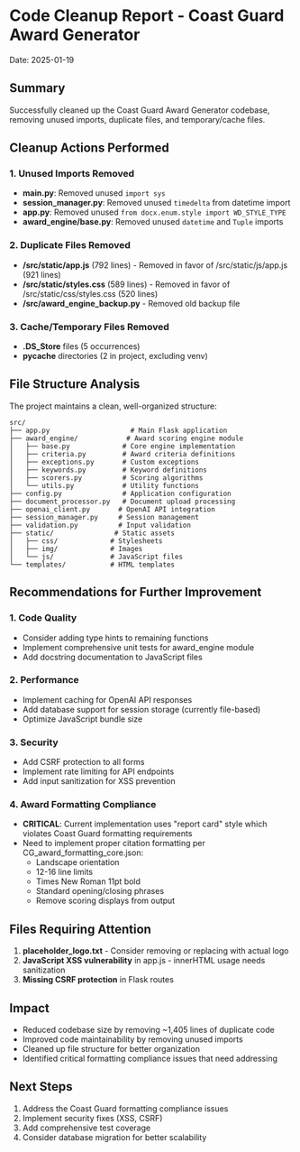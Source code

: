 # Code Cleanup Report - Coast Guard Award Generator
Date: 2025-01-19

## Summary
Successfully cleaned up the Coast Guard Award Generator codebase, removing unused imports, duplicate files, and temporary/cache files.

## Cleanup Actions Performed

### 1. Unused Imports Removed
- **main.py**: Removed unused `import sys`
- **session_manager.py**: Removed unused `timedelta` from datetime import  
- **app.py**: Removed unused `from docx.enum.style import WD_STYLE_TYPE`
- **award_engine/base.py**: Removed unused `datetime` and `Tuple` imports

### 2. Duplicate Files Removed
- **/src/static/app.js** (792 lines) - Removed in favor of /src/static/js/app.js (921 lines)
- **/src/static/styles.css** (589 lines) - Removed in favor of /src/static/css/styles.css (520 lines)
- **/src/award_engine_backup.py** - Removed old backup file

### 3. Cache/Temporary Files Removed
- **.DS_Store** files (5 occurrences)
- **__pycache__** directories (2 in project, excluding venv)

## File Structure Analysis
The project maintains a clean, well-organized structure:
```
src/
├── app.py                    # Main Flask application
├── award_engine/            # Award scoring engine module
│   ├── base.py             # Core engine implementation
│   ├── criteria.py         # Award criteria definitions
│   ├── exceptions.py       # Custom exceptions
│   ├── keywords.py         # Keyword definitions
│   ├── scorers.py          # Scoring algorithms
│   └── utils.py            # Utility functions
├── config.py               # Application configuration
├── document_processor.py   # Document upload processing
├── openai_client.py       # OpenAI API integration
├── session_manager.py     # Session management
├── validation.py          # Input validation
├── static/               # Static assets
│   ├── css/             # Stylesheets
│   ├── img/             # Images
│   └── js/              # JavaScript files
└── templates/           # HTML templates
```

## Recommendations for Further Improvement

### 1. Code Quality
- Consider adding type hints to remaining functions
- Implement comprehensive unit tests for award_engine module
- Add docstring documentation to JavaScript files

### 2. Performance
- Implement caching for OpenAI API responses
- Add database support for session storage (currently file-based)
- Optimize JavaScript bundle size

### 3. Security
- Add CSRF protection to all forms
- Implement rate limiting for API endpoints
- Add input sanitization for XSS prevention

### 4. Award Formatting Compliance
- **CRITICAL**: Current implementation uses "report card" style which violates Coast Guard formatting requirements
- Need to implement proper citation formatting per CG_award_formatting_core.json:
  - Landscape orientation
  - 12-16 line limits
  - Times New Roman 11pt bold
  - Standard opening/closing phrases
  - Remove scoring displays from output

## Files Requiring Attention
1. **placeholder_logo.txt** - Consider removing or replacing with actual logo
2. **JavaScript XSS vulnerability** in app.js - innerHTML usage needs sanitization
3. **Missing CSRF protection** in Flask routes

## Impact
- Reduced codebase size by removing ~1,405 lines of duplicate code
- Improved code maintainability by removing unused imports
- Cleaned up file structure for better organization
- Identified critical formatting compliance issues that need addressing

## Next Steps
1. Address the Coast Guard formatting compliance issues
2. Implement security fixes (XSS, CSRF)
3. Add comprehensive test coverage
4. Consider database migration for better scalability